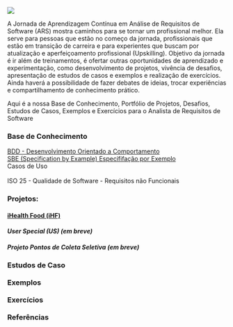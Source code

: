 ![](http://www.etecnologia.com.br/treinamentos/fars/Infografico-fars-abr2020-v3.PNG)

A Jornada de Aprendizagem Contínua em Análise de Requisitos de Software (ARS) mostra caminhos para se tornar um profissional melhor. Ela serve para pessoas que estão no começo da jornada, profissionais que estão em transição de carreira e para experientes que buscam por atualização e aperfeiçoamento profissional (Upskilling).
Objetivo da jornada é ir além de treinamentos, é ofertar outras oportunidades de aprendizado e experimentação, como desenvolvimento de projetos, vivência de desafios, apresentação de estudos de casos e exemplos e realização de exercícios.
Ainda haverá a possibilidade de fazer debates de ideias, trocar experiências e compartilhamento de conhecimento prático.

Aqui é a nossa Base de Conhecimento, Portfólio de Projetos, Desafios, Estudos de Casos, Exemplos e Exercícios para o Analista de Requisitos de Software

<H3><B>Base de Conhecimento</B></H3>
<a href="https://github.com/eTecnologia/projeto-genesis/wiki/BDD-(Desenvolvimento-Orientado-a-Comportamento)">BDD - Desenvolvimento Orientado a Comportamento</a>  
<BR>  
<a href="https://github.com/eTecnologia/projeto-genesis/wiki/Especifica%C3%A7%C3%A3o-por-exemplo-(SBE)">SBE (Specification by Example) Especififação por Exemplo</a> 
<BR>
Casos de Uso
<BR>
<BR>
ISO 25  - Qualidade de Software - Requisitos não Funcionais
<BR>



<H3><B>Projetos:</B></H3>

<a href="https://github.com/Rildosan/iHealthFood" ><H4><B>iHealth Food (iHF)</B></H4></a>

<H4><i>User Special (US)</B> (em breve)</i></H4>
<!-- <a href="https://github.com/Rildosan/User-Special" ><H4><B>User Special (US)</B></H4></a>--> 

<H4><i>Projeto Pontos de Coleta Seletiva (em breve)</i></H4>

<H3><B>Estudos de Caso
<BR>
<BR>
Exemplos
<BR>
<BR>
Exercícios
<BR>
<BR>
Referências</B></H3>
